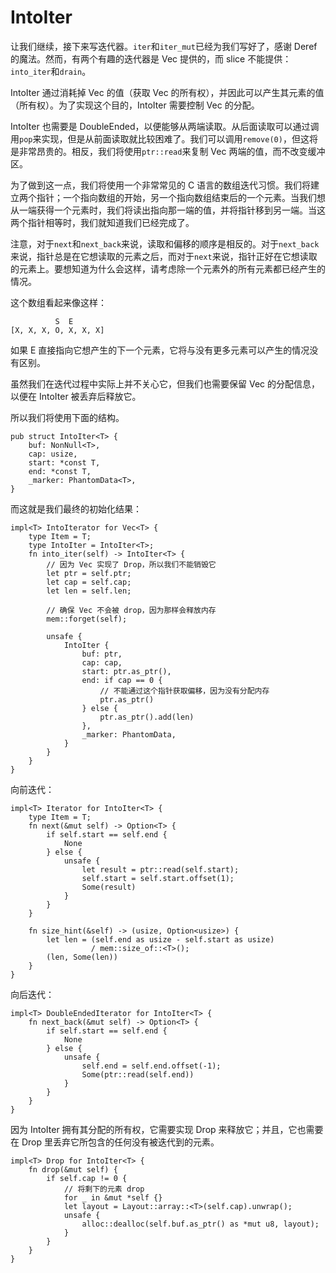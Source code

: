 # IntoIter

让我们继续，接下来写迭代器。`iter`和`iter_mut`已经为我们写好了，感谢 Deref 的魔法。然而，有两个有趣的迭代器是 Vec 提供的，而 slice 不能提供：`into_iter`和`drain`。

IntoIter 通过消耗掉 Vec 的值（获取 Vec 的所有权），并因此可以产生其元素的值（所有权）。为了实现这个目的，IntoIter 需要控制 Vec 的分配。

IntoIter 也需要是 DoubleEnded，以便能够从两端读取。从后面读取可以通过调用`pop`来实现，但是从前面读取就比较困难了。我们可以调用`remove(0)`，但这将是非常昂贵的。相反，我们将使用`ptr::read`来复制 Vec 两端的值，而不改变缓冲区。

为了做到这一点，我们将使用一个非常常见的 C 语言的数组迭代习惯。我们将建立两个指针；一个指向数组的开始，另一个指向数组结束后的一个元素。当我们想从一端获得一个元素时，我们将读出指向那一端的值，并将指针移到另一端。当这两个指针相等时，我们就知道我们已经完成了。

注意，对于`next`和`next_back`来说，读取和偏移的顺序是相反的。对于`next_back`来说，指针总是在它想读取的元素之后，而对于`next`来说，指针正好在它想读取的元素上。要想知道为什么会这样，请考虑除一个元素外的所有元素都已经产生的情况。

这个数组看起来像这样：

```text
          S  E
[X, X, X, O, X, X, X]
```

如果 E 直接指向它想产生的下一个元素，它将与没有更多元素可以产生的情况没有区别。

虽然我们在迭代过程中实际上并不关心它，但我们也需要保留 Vec 的分配信息，以便在 IntoIter 被丢弃后释放它。

所以我们将使用下面的结构。

<!-- ignore: simplified code -->

```rust,ignore
pub struct IntoIter<T> {
    buf: NonNull<T>,
    cap: usize,
    start: *const T,
    end: *const T,
    _marker: PhantomData<T>,
}
```

而这就是我们最终的初始化结果：

<!-- ignore: simplified code -->

```rust,ignore
impl<T> IntoIterator for Vec<T> {
    type Item = T;
    type IntoIter = IntoIter<T>;
    fn into_iter(self) -> IntoIter<T> {
        // 因为 Vec 实现了 Drop，所以我们不能销毁它
        let ptr = self.ptr;
        let cap = self.cap;
        let len = self.len;

        // 确保 Vec 不会被 drop，因为那样会释放内存
        mem::forget(self);

        unsafe {
            IntoIter {
                buf: ptr,
                cap: cap,
                start: ptr.as_ptr(),
                end: if cap == 0 {
                    // 不能通过这个指针获取偏移，因为没有分配内存
                    ptr.as_ptr()
                } else {
                    ptr.as_ptr().add(len)
                },
                _marker: PhantomData,
            }
        }
    }
}
```

向前迭代：

<!-- ignore: simplified code -->

```rust,ignore
impl<T> Iterator for IntoIter<T> {
    type Item = T;
    fn next(&mut self) -> Option<T> {
        if self.start == self.end {
            None
        } else {
            unsafe {
                let result = ptr::read(self.start);
                self.start = self.start.offset(1);
                Some(result)
            }
        }
    }

    fn size_hint(&self) -> (usize, Option<usize>) {
        let len = (self.end as usize - self.start as usize)
                  / mem::size_of::<T>();
        (len, Some(len))
    }
}
```

向后迭代：

<!-- ignore: simplified code -->

```rust,ignore
impl<T> DoubleEndedIterator for IntoIter<T> {
    fn next_back(&mut self) -> Option<T> {
        if self.start == self.end {
            None
        } else {
            unsafe {
                self.end = self.end.offset(-1);
                Some(ptr::read(self.end))
            }
        }
    }
}
```

因为 IntoIter 拥有其分配的所有权，它需要实现 Drop 来释放它；并且，它也需要在 Drop 里丢弃它所包含的任何没有被迭代到的元素。

<!-- ignore: simplified code -->

```rust,ignore
impl<T> Drop for IntoIter<T> {
    fn drop(&mut self) {
        if self.cap != 0 {
            // 将剩下的元素 drop
            for _ in &mut *self {}
            let layout = Layout::array::<T>(self.cap).unwrap();
            unsafe {
                alloc::dealloc(self.buf.as_ptr() as *mut u8, layout);
            }
        }
    }
}
```
